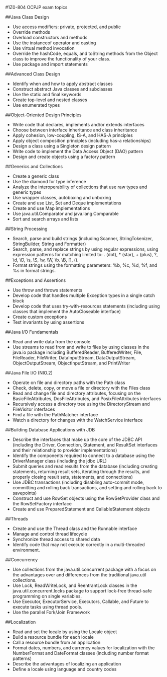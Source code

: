 #1Z0-804 OCPJP exam topics

##Java Class Design
* Use access modifiers: private, protected, and public
* Override methods
* Overload constructors and methods
* Use the instanceof operator and casting
* Use virtual method invocation
* Override the hashCode, equals, and toString methods from the Object class to improve the functionality of your class.
* Use package and import statements

##Advanced Class Design
* Identify when and how to apply abstract classes
* Construct abstract Java classes and subclasses
* Use the static and final keywords
* Create top-level and nested classes
* Use enumerated types

##Object-Oriented Design Principles
* Write code that declares, implements and/or extends interfaces
* Choose between interface inheritance and class inheritance
* Apply cohesion, low-coupling, IS-A, and HAS-A principles
* Apply object composition principles (including has-a relationships)
* Design a class using a Singleton design pattern
* Write code to implement the Data Access Object (DAO) pattern
* Design and create objects using a factory pattern

##Generics and Collections
* Create a generic class
* Use the diamond for type inference
* Analyze the interoperability of collections that use raw types and generic types
* Use wrapper classes, autoboxing and unboxing
* Create and use List, Set and Deque implementations
* Create and use Map implementations
* Use java.util.Comparator and java.lang.Comparable
* Sort and search arrays and lists

##String Processing
* Search, parse and build strings (including Scanner, StringTokenizer, StringBuilder, String and Formatter)
* Search, parse, and replace strings by using regular expressions, using expression patterns for matching limited to: . (dot), * (star), + (plus), ?, \d, \D, \s, \S,  \w, \W, \b. \B, [], ().
* Format strings using the formatting parameters: %b, %c, %d, %f, and %s in format strings.

##Exceptions and Assertions
* Use throw and throws statements
* Develop code that handles multiple Exception types in a single catch block
* Develop code that uses try-with-resources statements (including using classes that implement the AutoCloseable interface)
* Create custom exceptions
* Test invariants by using assertions

##Java I/O Fundamentals
* Read and write data from the console
* Use streams to read from and write to files by using classes in the java.io package including BufferedReader, BufferedWriter, File, FileReader, FileWriter, DataInputStream, DataOutputStream, ObjectOutputStream, ObjectInputStream, and PrintWriter

##Java File I/O (NIO.2)
* Operate on file and directory paths with the Path class
* Check, delete, copy, or move a file or directory with the Files class
* Read and change file and directory attributes, focusing on the BasicFileAttributes, DosFileAttributes, and PosixFileAttributes interfaces
* Recursively access a directory tree using the DirectoryStream and FileVisitor interfaces
* Find a file with the PathMatcher interface
* Watch a directory for changes with the WatchService interface

##Building Database Applications with JDB
* Describe the interfaces that make up the core of the JDBC API (including the Driver, Connection, Statement, and ResultSet interfaces and their relationship to provider implementations)
* Identify the components required to connect to a database using the DriverManager class (including the jdbc URL)
* Submit queries and read results from the database (including creating statements, returning result sets, iterating through the results, and properly closing result sets, statements, and connections)
* Use JDBC transactions (including disabling auto-commit mode, committing and rolling back transactions, and setting and rolling back to savepoints)
* Construct and use RowSet objects using the RowSetProvider class and the RowSetFactory interface
* Create and use PreparedStatement and CallableStatement objects

##Threads
* Create and use the Thread class and the Runnable interface
* Manage and control thread lifecycle
* Synchronize thread access to shared data
* Identify code that may not execute correctly in a multi-threaded environment.

##Concurrency
* Use collections from the java.util.concurrent package with a focus on the advantages over and differences from the traditional java.util collections.
* Use Lock, ReadWriteLock, and ReentrantLock classes in the java.util.concurrent.locks package to support lock-free thread-safe programming on single variables.
* Use Executor, ExecutorService, Executors, Callable, and Future to execute tasks using thread pools.
* Use the parallel Fork/Join Framework

##Localization
* Read and set the locale by using the Locale object
* Build a resource bundle for each locale
* Call a resource bundle from an application
* Format dates, numbers, and currency values for localization with the NumberFormat and DateFormat classes (including number format patterns)
* Describe the advantages of localizing an application
* Define a locale using language and country codes
